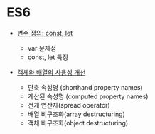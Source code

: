 # ES6

- [변수 정의: const, let](./const-let.md)
  - var 문제점
  - const, let 특징
  
- [객체와 배열의 사용성 개선](./improved-array-and-object.md)
  - 단축 속성명 (shorthand property names)
  - 계산된 속성명 (computed property names)
  - 전개 연산자(spread operator)
  - 배열 비구조화(array destructuring)
  - 객체 비구조화(object destructuring)

